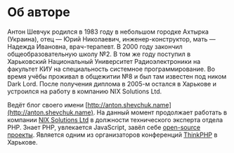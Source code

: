 # Об авторе

Антон Шевчук родился в 1983 году в небольшом городке Ахтырка (Украина), отец — Юрий Николаевич, инженер-конструктор, мать — Надежда Ивановна, врач-терапевт. В 2000 году закончил общеобразовательную школу №2. В том же году поступил в Харьковский Национальный Университет Радиоэлектроники на факультет КИУ на специальность системное программирование. Во время учёбы проживал в общежитии №8 и был там известен под ником Dark Lord. После получения диплома в 2005-м остался в Харькове и устроился на работу в компанию NIX Solutions Ltd.

Ведёт блог своего имени [http://anton.shevchuk.name](http://anton.shevchuk.name). На данный момент продолжает работать в компании [NIX Solutions Ltd](http://nixsolutions.com/) в должности технического эксперта отдела PHP. Знает PHP, увлекается JavaScript, завёл себе [open-source проекты](https://github.com/AntonShevchuk/). Является одним из организаторов конференций [ThinkPHP](https://thinkphp.io/) в Харькове.
